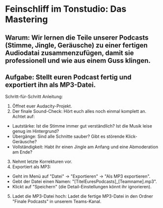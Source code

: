 # Feinschliff im Tonstudio: Das Mastering

## Warum: Wir lernen die Teile unserer Podcasts (Stimme, Jingle, Geräusche) zu einer fertigen Audiodatai zusammenzufügen, damit sie professionell und wie aus einem Guss klingen.

## Aufgabe: Stellt euren Podcast fertig und exportiert ihn als MP3-Datei.

Schritt-für-Schritt Anleitung:
1. Öffnet euer Audacity-Projekt.
2. Der finale Sound-Check: Hört euch alles noch einmal komplett an. Achtet auf:
* Lautstärke: Ist die Stimme immer gut verständlich? Ist die Musik leise genug im Hintergrund?
* Übergänge: Sind alle Schnitte sauber? Gibt es störende Klick-Geräusche?
* Vollständigkeit: Habt ihr einen Jingle am Anfang und eine Abmoderation am Ende?
3. Nehmt letzte Korrekturen vor.
4. Exportiert als MP3:
* Geht im Menü auf "Datei" -> "Exportieren" -> "Als MP3 exportieren".
* Gebt der Datei einen Namen: "[TitelEuresPodcasts]_[Teamname].mp3".
* Klickt auf "Speichern" (die Detail-Einstellungen könnt ihr ignorieren).
5. Ladet die MP3-Datei hoch: Ladet die fertige MP3-Datei in den Ordner "Finale Podcasts" in unserem Teams-Kanal.

